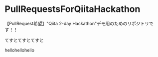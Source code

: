 PullRequestsForQiitaHackathon
=============================

【PullRequest希望】"Qiita 2-day Hackathon"デモ用のためのリポジトリです！！

てすとてすとてすと

hellohellohello 
